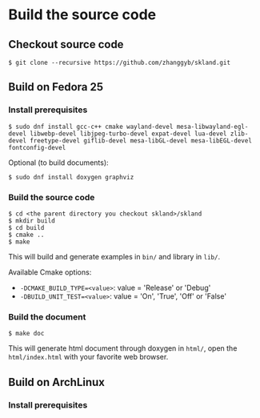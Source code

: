 Build the source code
=====================

## Checkout source code

```shell
$ git clone --recursive https://github.com/zhanggyb/skland.git
```

## Build on Fedora 25

### Install prerequisites

```shell
$ sudo dnf install gcc-c++ cmake wayland-devel mesa-libwayland-egl-devel libwebp-devel libjpeg-turbo-devel expat-devel lua-devel zlib-devel freetype-devel giflib-devel mesa-libGL-devel mesa-libEGL-devel fontconfig-devel
```

Optional (to build documents):
```shell
$ sudo dnf install doxygen graphviz
```

### Build the source code

```shell
$ cd <the parent directory you checkout skland>/skland
$ mkdir build
$ cd build
$ cmake ..
$ make
```

This will build and generate examples in `bin/` and library in `lib/`.

Available Cmake options:

- `-DCMAKE_BUILD_TYPE=<value>`: value = 'Release' or 'Debug'
- `-DBUILD_UNIT_TEST=<value>`: value = 'On', 'True', 'Off' or 'False'

### Build the document

```shell
$ make doc
```

This will generate html document through doxygen in `html/`, open the
 `html/index.html` with your favorite web browser.

## Build on ArchLinux

### Install prerequisites

